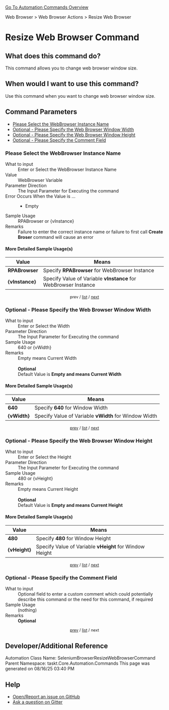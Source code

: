 <!--TITLE: Resize Web Browser Command -->
<!-- SUBTITLE: a command in the Web Browser group. -->
[Go To Automation Commands Overview](/automation-commands.md)


Web Browser &gt; Web Browser Actions &gt; Resize Web Browser


# Resize Web Browser Command


## What does this command do?
This command allows you to change web browser window size.


## When would I want to use this command?
Use this command when you want to change web browser window size.


<a id="param_list"></a>
## Command Parameters
- [Please Select the WebBrowser Instance Name](#param_0)
- [Optional - Please Specify the Web Browser Window Width](#param_1)
- [Optional - Please Specify the Web Browser Window Height](#param_2)
- [Optional - Please Specify the Comment Field](#param_3)


<a id="param_0"></a>
### Please Select the WebBrowser Instance Name


<dl>
<dt>What to input</dt><dd>Enter or Select the WebBrowser Instance Name</dd>
<dt>Value</dt><dd>WebBrowser Variable</dd>
<dt>Parameter Direction</dt><dd>The Input Parameter for Executing the command</dd>
<dt>Error Occurs When the Value is ...</dt><dd><ul>
<li>Empty</li>
</ul></dd>
<dt>Sample Usage</dt><dd>RPABrowser or {vInstance}</dd>
<dt>Remarks</dt><dd>Failure to enter the correct instance name or failure to first call <strong>Create Broser</strong> command will cause an error</dd>
</dl>




#### More Detailed Sample Usage(s)
| Value | Means |
|---|---|
| <strong>RPABrowser</strong> | Specify **RPABrowser** for WebBrowser Instance |
| <strong>{vInstance}</strong> | Specify Value of Variable **vInstance** for WebBrowser Instance |


<div style="font-size: 90%; text-align: center">


prev / [list](#param_list) / [next](#param_1)


</div>


<a id="param_1"></a>
### Optional - Please Specify the Web Browser Window Width


<dl>
<dt>What to input</dt><dd>Enter or Select the Width</dd>
<dt>Parameter Direction</dt><dd>The Input Parameter for Executing the command</dd>
<dt>Sample Usage</dt><dd>640 or {vWidth}</dd>
<dt>Remarks</dt><dd>Empty means Current Width<br><br>
<strong>Optional</strong><br>Default Value is <strong>Empty and means Current Width</strong></dd>
</dl>




#### More Detailed Sample Usage(s)
| Value | Means |
|---|---|
| <strong>640</strong> | Specify **640** for Window Width |
| <strong>{vWidth}</strong> | Specify Value of Variable **vWidth** for Window Width |


<div style="font-size: 90%; text-align: center">


[prev](#param_1) / [list](#param_list) / [next](#param_2)


</div>


<a id="param_2"></a>
### Optional - Please Specify the Web Browser Window Height


<dl>
<dt>What to input</dt><dd>Enter or Select the Height</dd>
<dt>Parameter Direction</dt><dd>The Input Parameter for Executing the command</dd>
<dt>Sample Usage</dt><dd>480 or {vHeight}</dd>
<dt>Remarks</dt><dd>Empty means Current Height<br><br>
<strong>Optional</strong><br>Default Value is <strong>Empty and means Current Height</strong></dd>
</dl>




#### More Detailed Sample Usage(s)
| Value | Means |
|---|---|
| <strong>480</strong> | Specify **480** for Window Height |
| <strong>{vHeight}</strong> | Specify Value of Variable **vHeight** for Window Height |


<div style="font-size: 90%; text-align: center">


[prev](#param_2) / [list](#param_list) / [next](#param_3)


</div>


<a id="param_3"></a>
### Optional - Please Specify the Comment Field


<dl>
<dt>What to input</dt><dd>Optional field to enter a custom comment which could potentially describe this command or the need for this command, if required</dd>
<dt>Sample Usage</dt><dd>(nothing)</dd>
<dt>Remarks</dt><dd><strong>Optional</strong><br></dd>
</dl>




<div style="font-size: 90%; text-align: center">


[prev](#param_3) / [list](#param_list) / next


</div>


## Developer/Additional Reference
Automation Class Name: SeleniumBrowserResizeWebBrowserCommand
Parent Namespace: taskt.Core.Automation.Commands
This page was generated on 08/16/25 03:40 PM


## Help
- [Open/Report an issue on GitHub](https://github.com/rcktrncn/taskt/issues/new)
- [Ask a question on Gitter](https://gitter.im/taskt-rpa/Lobby)
